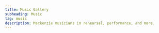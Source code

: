 ```yaml
---
title: Music Gallery
subheading: Music
tag: music
description: Mackenzie musicians in rehearsal, performance, and more. 
---
```

